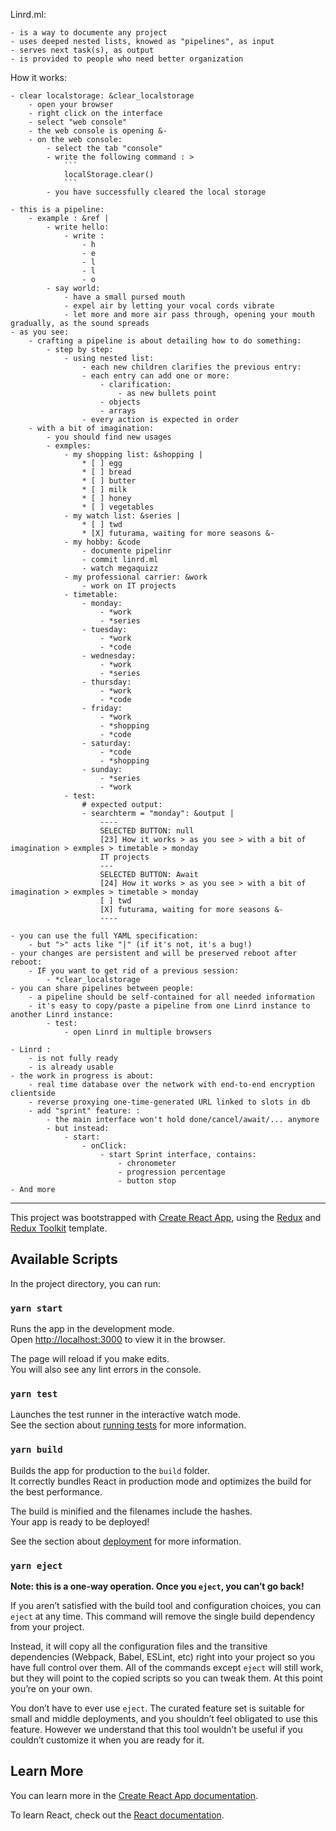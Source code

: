 Linrd.ml:

    - is a way to documente any project
    - uses deeped nested lists, knowed as "pipelines", as input
    - serves next task(s), as output
    - is provided to people who need better organization

How it works:

    - clear localstorage: &clear_localstorage
        - open your browser
        - right click on the interface
        - select "web console"
        - the web console is opening &-
        - on the web console:
            - select the tab "console"
            - write the following command : >
                ```
                localStorage.clear()
                ```
            - you have successfully cleared the local storage

    - this is a pipeline:
        - example : &ref |
            - write hello:
                - write :
                    - h
                    - e
                    - l
                    - l
                    - o
            - say world:
                - have a small pursed mouth
                - expel air by letting your vocal cords vibrate
                - let more and more air pass through, opening your mouth gradually, as the sound spreads
    - as you see:
        - crafting a pipeline is about detailing how to do something:
            - step by step:
                - using nested list:
                    - each new children clarifies the previous entry:
                    - each entry can add one or more:
                        - clarification:
                            - as new bullets point
                        - objects
                        - arrays
                    - every action is expected in order
        - with a bit of imagination:
            - you should find new usages
            - exmples:
                - my shopping list: &shopping |
                    * [ ] egg
                    * [ ] bread
                    * [ ] butter
                    * [ ] milk
                    * [ ] honey
                    * [ ] vegetables
                - my watch list: &series |
                    * [ ] twd
                    * [X] futurama, waiting for more seasons &-
                - my hobby: &code
                    - documente pipelinr
                    - commit linrd.ml
                    - watch megaquizz
                - my professional carrier: &work
                    - work on IT projects
                - timetable:
                    - monday:
                        - *work
                        - *series
                    - tuesday:
                        - *work
                        - *code
                    - wednesday:
                        - *work
                        - *series
                    - thursday:
                        - *work
                        - *code
                    - friday:
                        - *work
                        - *shopping
                        - *code
                    - saturday:
                        - *code
                        - *shopping
                    - sunday:
                        - *series
                        - *work
                - test:
                    # expected output:
                    - searchterm = "monday": &output |
                        ----
                        SELECTED BUTTON: null
                        [23] How it works > as you see > with a bit of imagination > exmples > timetable > monday
                        IT projects
                        ---
                        SELECTED BUTTON: Await
                        [24] How it works > as you see > with a bit of imagination > exmples > timetable > monday
                        [ ] twd
                        [X] futurama, waiting for more seasons &-
                        ----
                        
    - you can use the full YAML specification:
        - but ">" acts like "|" (if it's not, it's a bug!)
    - your changes are persistent and will be preserved reboot after reboot:
        - IF you want to get rid of a previous session:
            - *clear_localstorage
    - you can share pipelines between people:
        - a pipeline should be self-contained for all needed information
        - it's easy to copy/paste a pipeline from one Linrd instance to another Linrd instance:
            - test:
                - open Linrd in multiple browsers
                
    - Linrd :
        - is not fully ready
        - is already usable
    - the work in progress is about:
        - real time database over the network with end-to-end encryption clientside
        - reverse proxying one-time-generated URL linked to slots in db
        - add "sprint" feature: :
            - the main interface won't hold done/cancel/await/... anymore
            - but instead:
                - start:
                    - onClick:
                        - start Sprint interface, contains:
                            - chronometer
                            - progression percentage
                            - button stop
    - And more

---

This project was bootstrapped with [Create React App](https://github.com/facebook/create-react-app), using the [Redux](https://redux.js.org/) and [Redux Toolkit](https://redux-toolkit.js.org/) template.

## Available Scripts

In the project directory, you can run:

### `yarn start`

Runs the app in the development mode.<br />
Open [http://localhost:3000](http://localhost:3000) to view it in the browser.

The page will reload if you make edits.<br />
You will also see any lint errors in the console.

### `yarn test`

Launches the test runner in the interactive watch mode.<br />
See the section about [running tests](https://facebook.github.io/create-react-app/docs/running-tests) for more information.

### `yarn build`

Builds the app for production to the `build` folder.<br />
It correctly bundles React in production mode and optimizes the build for the best performance.

The build is minified and the filenames include the hashes.<br />
Your app is ready to be deployed!

See the section about [deployment](https://facebook.github.io/create-react-app/docs/deployment) for more information.

### `yarn eject`

**Note: this is a one-way operation. Once you `eject`, you can’t go back!**

If you aren’t satisfied with the build tool and configuration choices, you can `eject` at any time. This command will remove the single build dependency from your project.

Instead, it will copy all the configuration files and the transitive dependencies (Webpack, Babel, ESLint, etc) right into your project so you have full control over them. All of the commands except `eject` will still work, but they will point to the copied scripts so you can tweak them. At this point you’re on your own.

You don’t have to ever use `eject`. The curated feature set is suitable for small and middle deployments, and you shouldn’t feel obligated to use this feature. However we understand that this tool wouldn’t be useful if you couldn’t customize it when you are ready for it.

## Learn More

You can learn more in the [Create React App documentation](https://facebook.github.io/create-react-app/docs/getting-started).

To learn React, check out the [React documentation](https://reactjs.org/).

